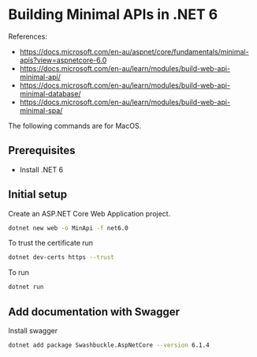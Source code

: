 # Building Minimal APIs in .NET 6

References:

* <https://docs.microsoft.com/en-au/aspnet/core/fundamentals/minimal-apis?view=aspnetcore-6.0>
* <https://docs.microsoft.com/en-au/learn/modules/build-web-api-minimal-api/>
* <https://docs.microsoft.com/en-au/learn/modules/build-web-api-minimal-database/>
* <https://docs.microsoft.com/en-au/learn/modules/build-web-api-minimal-spa/>

The following commands are for MacOS.

## Prerequisites

* Install .NET 6

## Initial setup

Create an ASP.NET Core Web Application project.

```sh
dotnet new web -o MinApi -f net6.0
```

To trust the certificate run

```sh
dotnet dev-certs https --trust
```

To run

```sh
dotnet run
```

## Add documentation with Swagger

Install swagger

```sh
dotnet add package Swashbuckle.AspNetCore --version 6.1.4
```
